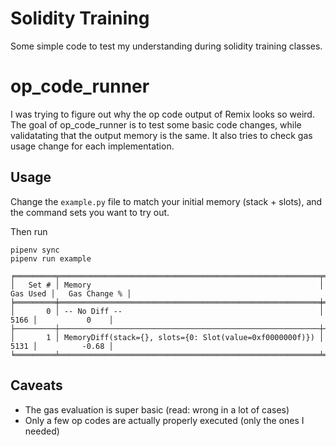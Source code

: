 # Solidity Training

Some simple code to test my understanding during solidity training classes.

# op_code_runner

I was trying to figure out why the op code output of Remix looks so weird.
The goal of op_code_runner is to test some basic code changes, while
validatating that the output memory is the same.
It also tries to check gas usage change for each implementation.

## Usage

Change the `example.py` file to match your initial memory (stack + slots),
and the command sets you want to try out.

Then run
```shell
pipenv sync
pipenv run example

╒═════════╤══════════════════════════════════════════════════════════╤════════════╤════════════════╕
│   Set # │ Memory                                                   │   Gas Used │   Gas Change % │
╞═════════╪══════════════════════════════════════════════════════════╪════════════╪════════════════╡
│       0 │ -- No Diff --                                            │       5166 │           0    │
├─────────┼──────────────────────────────────────────────────────────┼────────────┼────────────────┤
│       1 │ MemoryDiff(stack={}, slots={0: Slot(value=0xf0000000f)}) │       5131 │          -0.68 │
╘═════════╧══════════════════════════════════════════════════════════╧════════════╧════════════════╛
```

## Caveats

- The gas evaluation is super basic (read: wrong in a lot of cases)
- Only a few op codes are actually properly executed (only the ones I needed)

